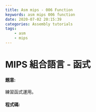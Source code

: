 ```yaml
---
title: Asm mips - 006 Function
keywords: asm mips 006 function
date: 2020-07-02 20:15:39
categories: Assembly tutorials
tags:
    - asm
    - mips
---
```

# MIPS 組合語言 - 函式
#### 題意:
練習函式運用。
<!-- more -->

#### 程式碼:
<script src="https://gist.github.com/Daviswww/2e7d22f2102929bf98e470d680b6b25c.js"></script>